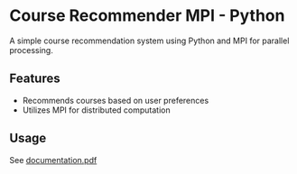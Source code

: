 # Course Recommender MPI - Python

A simple course recommendation system using Python and MPI for parallel processing.

## Features

- Recommends courses based on user preferences
- Utilizes MPI for distributed computation

## Usage
See [documentation.pdf](https://github.com/HazelLitwiller/course-recommender-mpi-python/blob/main/documentation.pdf)